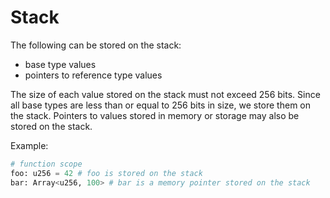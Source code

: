 # Stack

The following can be stored on the stack:

- base type values
- pointers to reference type values

The size of each value stored on the stack must not exceed 256 bits. Since all base types are less
than or equal to 256 bits in size, we store them on the stack. Pointers to values stored in memory or storage may also be stored on the stack.

Example:

```python
# function scope
foo: u256 = 42 # foo is stored on the stack
bar: Array<u256, 100> # bar is a memory pointer stored on the stack
```
